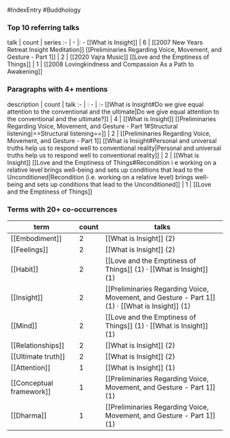 #IndexEntry #Buddhology

### Top 10 referring talks
talk | count | series
:- | - |: -
[[What is Insight]] | 6 | [[2007 New Years Retreat Insight Meditation]]
[[Preliminaries Regarding Voice, Movement, and Gesture - Part 1]] | 2 | [[2020 Vajra Music]]
[[Love and the Emptiness of Things]] | 1 | [[2008 Lovingkindness and Compassion As a Path to Awakening]]

### Paragraphs with 4+ mentions
description | count | talk
:- | : - | :-
[[What is Insight#Do we give equal attention to the conventional and the ultimate\|Do we give equal attention to the conventional and the ultimate?]] | 4 | [[What is Insight]]
[[Preliminaries Regarding Voice, Movement, and Gesture - Part 1#Structural listening\|==Structural listening==]] | 2 | [[Preliminaries Regarding Voice, Movement, and Gesture - Part 1]]
[[What is Insight#Personal and universal truths help us to respond well to conventional reality\|Personal and universal truths help us to respond well to conventional reality]] | 2 | [[What is Insight]]
[[Love and the Emptiness of Things#Recondition i e working on a relative level brings well-being and sets up conditions that lead to the Unconditioned\|Recondition (i.e. working on a relative level) brings well-being and sets up conditions that lead to the Unconditioned]] | 1 | [[Love and the Emptiness of Things]]

### Terms with 20+ co-occurrences
term | count | talks
-|-|-
[[Embodiment]] | 2 | <span class="counts">[[What is Insight]] (2)</span> 
[[Feelings]] | 2 | <span class="counts">[[What is Insight]] (2)</span> 
[[Habit]] | 2 | <span class="counts">[[Love and the Emptiness of Things]] (1) · [[What is Insight]] (1)</span> 
[[Insight]] | 2 | <span class="counts">[[Preliminaries Regarding Voice, Movement, and Gesture - Part 1]] (1) · [[What is Insight]] (1)</span> 
[[Mind]] | 2 | <span class="counts">[[Love and the Emptiness of Things]] (1) · [[What is Insight]] (1)</span> 
[[Relationships]] | 2 | <span class="counts">[[What is Insight]] (2)</span> 
[[Ultimate truth]] | 2 | <span class="counts">[[What is Insight]] (2)</span> 
[[Attention]] | 1 | <span class="counts">[[What is Insight]] (1)</span> 
[[Conceptual framework]] | 1 | <span class="counts">[[Preliminaries Regarding Voice, Movement, and Gesture - Part 1]] (1)</span> 
[[Dharma]] | 1 | <span class="counts">[[Preliminaries Regarding Voice, Movement, and Gesture - Part 1]] (1)</span> 

